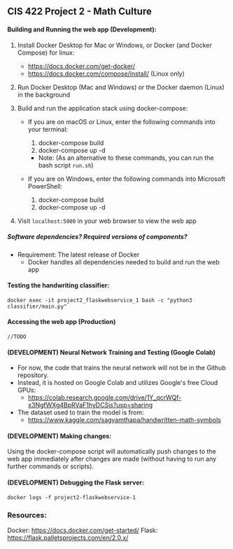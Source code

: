 ## CIS 422 Project 2 - Math Culture 

#### Building and Running the web app (Development):

1. Install Docker Desktop for Mac or Windows, or Docker (and Docker Compose) for linux:
    - https://docs.docker.com/get-docker/
    - https://docs.docker.com/compose/install/ (Linux only)
2. Run Docker Desktop (Mac and Windows) or the Docker daemon (Linux) in the background
3. Build and run the application stack using docker-compose:

    - If you are on macOS or Linux, enter the following commands into your terminal:

        1. docker-compose build
        2. docker-compose up -d 

        - Note: (As an alternative to these commands, you can run the bash script `run.sh`)

    - If you are on Windows, enter the following commands into Microsoft PowerShell: 
    
        1. docker-compose build
        2. docker-compose up -d 

4. Visit `localhost:5000` in your web browser to view the web app

##### Software dependencies? Required versions of components?

- Requirement: The latest release of Docker
    - Docker handles all dependencies needed to build and run the web app

#### Testing the handwriting classifier:

    docker exec -it project2_flaskwebservice_1 bash -c "python3 classifier/main.py"    

#### Accessing the web app (Production)

    //TODO

#### (DEVELOPMENT) Neural Network Training and Testing (Google Colab)

- For now, the code that trains the neural network will not be in the Github repository.
- Instead, it is hosted on Google Colab and utilizes Google's free Cloud GPUs:
    - https://colab.research.google.com/drive/1Y_qcrWQf-x3NgfWXg4BpRVaF1hyDCSjs?usp=sharing
- The dataset used to train the model is from:
    - https://www.kaggle.com/sagyamthapa/handwritten-math-symbols

#### (DEVELOPMENT) Making changes:

Using the docker-compose script will automatically push changes to the web app immediately after changes are made (without having to run any further commands or scripts).

#### (DEVELOPMENT) Debugging the Flask server:

    docker logs -f project2-flaskwebservice-1    

### Resources:

Docker: https://docs.docker.com/get-started/
Flask: https://flask.palletsprojects.com/en/2.0.x/

